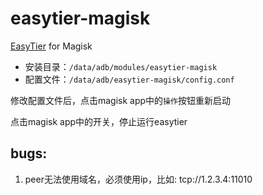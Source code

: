 # easytier-magisk
[EasyTier](https://github.com/EasyTier/EasyTier) for Magisk

- 安装目录：`/data/adb/modules/easytier-magisk`
- 配置文件：`/data/adb/easytier-magisk/config.conf`

修改配置文件后，点击magisk app中的`操作`按钮重新启动

点击magisk app中的开关，停止运行easytier


## bugs:
1. peer无法使用域名，必须使用ip，比如: tcp://1.2.3.4:11010
